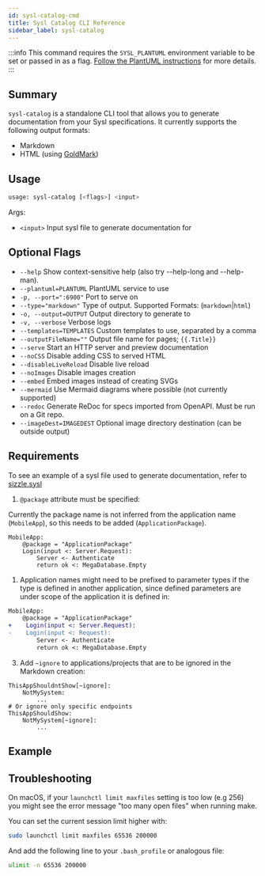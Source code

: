 ```yaml
---
id: sysl-catalog-cmd
title: Sysl Catalog CLI Reference
sidebar_label: sysl-catalog
---
```


:::info
This command requires the `SYSL_PLANTUML` environment variable to be set or passed in as a flag. [Follow the PlantUML instructions](plantuml.md) for more details.
:::

## Summary

`sysl-catalog` is a standalone CLI tool that allows you to generate documentation from your Sysl specifications. It currently supports the following output formats:

- Markdown
- HTML (using [GoldMark](https://github.com/yuin/goldmark))

## Usage

```bash
usage: sysl-catalog [<flags>] <input>
```

Args:

- `<input>` Input sysl file to generate documentation for

## Optional Flags

- `--help` Show context-sensitive help (also try --help-long and --help-man).
- `--plantuml=PLANTUML` PlantUML service to use
- `-p, --port=":6900"` Port to serve on
- `--type="markdown"` Type of output. Supported Formats: (`markdown`|`html`)
- `-o, --output=OUTPUT` Output directory to generate to
- `-v, --verbose` Verbose logs
- `--templates=TEMPLATES` Custom templates to use, separated by a comma
- `--outputFileName=""` Output file name for pages; `{{.Title}}`
- `--serve` Start an HTTP server and preview documentation
- `--noCSS` Disable adding CSS to served HTML
- `--disableLiveReload` Disable live reload
- `--noImages` Disable images creation
- `--embed` Embed images instead of creating SVGs
- `--mermaid` Use Mermaid diagrams where possible (not currently supported)
- `--redoc` Generate ReDoc for specs imported from OpenAPI. Must be run on a Git repo.
- `--imageDest=IMAGEDEST` Optional image directory destination (can be outside output)

## Requirements

To see an example of a sysl file used to generate documentation, refer to [sizzle.sysl](https://github.com/anz-bank/sysl-catalog/blob/master/demo/sizzle.sysl)

1. `@package` attribute must be specified:

  Currently the package name is not inferred from the application name (`MobileApp`), so this needs to be added (`ApplicationPackage`).

```sysl
MobileApp:
    @package = "ApplicationPackage"
    Login(input <: Server.Request):
        Server <- Authenticate
        return ok <: MegaDatabase.Empty
```

1. Application names might need to be prefixed to parameter types if the type is defined in another application, since defined parameters are under scope of the application it is defined in:

```diff
MobileApp:
    @package = "ApplicationPackage"
+    Login(input <: Server.Request):
-    Login(input <: Request):
        Server <- Authenticate
        return ok <: MegaDatabase.Empty
```

3. Add `~ignore` to applications/projects that are to be ignored in the Markdown creation:

```sysl
ThisAppShouldntShow[~ignore]:
    NotMySystem:
        ...
# Or ignore only specific endpoints
ThisAppShouldShow:
    NotMySystem[~ignore]:
        ...
```

## Example

## Troubleshooting

On macOS, if your `launchctl limit maxfiles` setting is too low (e.g 256) you might see the error message "too many open files" when running make.

You can set the current session limit higher with:

```bash
sudo launchctl limit maxfiles 65536 200000
```

And add the following line to your `.bash_profile` or analogous file:

```bash
ulimit -n 65536 200000
```
